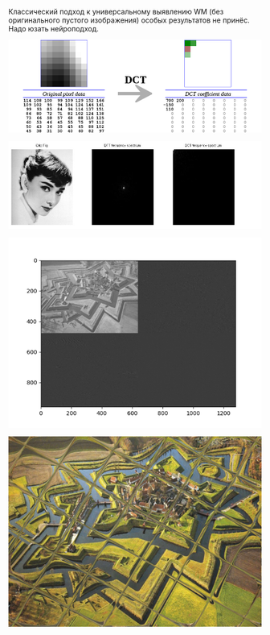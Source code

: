 Классический подход к универсальному выявлению WM (без оригинального пустого изображения) особых результатов не принёс. Надо юзать нейроподход.

![](https://raw.githubusercontent.com/unton3ton/Attakk2Wattermarkk/main/nothingresults/dct.png)

![](https://raw.githubusercontent.com/unton3ton/Attakk2Wattermarkk/main/nothingresults/1.png)

![](https://raw.githubusercontent.com/unton3ton/Attakk2Wattermarkk/main/nothingresults/daubechies_wavelet.png)

![](https://raw.githubusercontent.com/unton3ton/Attakk2Wattermarkk/main/nothingresults/%D0%9C%D0%BE%D0%B7%D0%B0%D0%B8%D1%87%D0%BD%D0%BE%D0%B5%20%D0%BE%D1%82%D1%80%D0%B0%D0%B6%D0%B5%D0%BD%D0%B8%D0%B5.jpeg)

